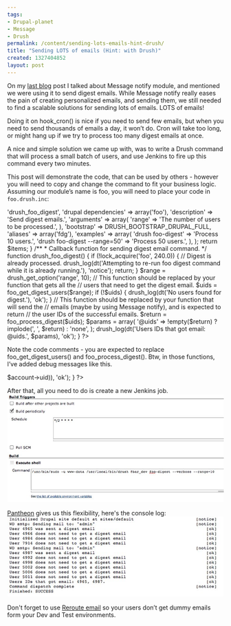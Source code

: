 ```yaml
---
tags:
- Drupal-planet
- Message
- Drush
permalink: /content/sending-lots-emails-hint-drush/
title: "Sending LOTS of emails (Hint: with Drush)"
created: 1327404852
layout: post
---
```

On my <a href="http://www.gizra.com/content/message-notify-multilingual-email-notifications">last blog</a> post I talked about Message notify module, and mentioned we were using it to send digest emails. While Message notify really eases the pain of creating personalized emails, and sending them, we still needed to find a scalable solutions for sending lots of emails. LOTS of emails!

Doing it on hook_cron() is nice if you need to send few emails, but when you need to send thousands of emails a day, it won’t do. Cron will take too long, or might hang up if we try to process too many digest emails at once.

A nice and simple solution we came up with, was to write a Drush command that will process a small batch of users, and use Jenkins to fire up this command every two minutes.

This post will demonstrate the code, that can be used by others - however you will need to copy and change the command to fit your business logic. Assuming our module’s name is foo, you will need to place your code in <code>foo.drush.inc</code>:

<?php

/**
 * @file
 * Drush integration of Foo module.
 *
 */

/**
 * Implements hook_drush_help().
 */
function foo_drush_help($section) {
  switch ($section) {
    case 'drush:foo-digest':
      return dt('Send digest emails.');
  }
}

/**
 * Implements hook_drush_command().
 */
function foo_drush_command() {
  $items = array();

  $items['foo-digest'] = array(
    'callback' => 'drush_foo_digest',
    'drupal dependencies' => array('foo'),
    'description' => 'Send digest emails.',
    'arguments' => array(
      'range' => 'The number of users to be processed.',
    ),
    'bootstrap' => DRUSH_BOOTSTRAP_DRUPAL_FULL,
    'aliases' => array('fdg'),
    'examples' => array(
      'drush foo-digest' => 'Process 10 users.',
      'drush foo-digest --range=50' => 'Process 50 users.',
    ),
  );

  return $items;
}

/**
 * Callback function for sending digest email command.
 */
function drush_foo_digest() {
  if (!lock_acquire('foo', 240.0)) {
    // Digest is already processed.
    drush_log(dt('Attempting to re-run foo digest command while it is already running.'), 'notice');
    return;
  }
  $range = drush_get_option('range', 10);
  // This function should be replaced by your function that gets all the
  // users that need to get the digest email.
  $uids = foo_get_digest_users($range);
  if (!$uids) {
    drush_log(dt('No users found for digest.'), 'ok');
  }

  // This function should be replaced by your function that will send the
  // emails (maybe by using Message notify), and is expected to return
  // the user IDs of the successful emails.
  $return = foo_process_digest($uids);
  $params = array(
    '@uids' => !empty($return) ? implode(', ', $return) : 'none',
  );

  drush_log(dt('Users IDs that got email: @uids.', $params), 'ok');
}
?>

Note the code comments - you are expected to replace foo_get_digest_users() and foo_process_digest(). Btw, in those functions, I’ve added debug messages like this.

<?php
if (function_exists('drush_log') && drush_get_option('verbose')) {
  drush_log(dt('Digest email to user @uid could not be sent', array('@uid' => $account->uid)), 'ok');
}
?>

After that, all you need to do is create a new Jenkins job.
<img src="/assets/images/legacy/digest_dev%20Config%20[Jenkins].jpg" />


<a href="http://getpantheon.com">Pantheon</a> gives us this flexibility, here's the console log:
<img src="/assets/images/legacy/digest-console.jpg" />

Don't forget to use <a href="http://drupal.org/project/reroute_email">Reroute email</a> so your users don’t get dummy emails form your Dev and Test environments.
